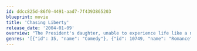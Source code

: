 ```yaml
---
id: ddcc825d-86f0-4491-aad7-7f4393865203
blueprint: movie
title: 'Chasing Liberty'
release_date: '2004-01-09'
overview: "The President's daughter, unable to experience life like a normal 18 year-old, escapes from her entourage of Secret Service agents while traveling in Europe. She falls in love with a handsome British stranger, who also happens to be working undercover for her father."
genres: '[{"id": 35, "name": "Comedy"}, {"id": 10749, "name": "Romance"}]'
---
```

